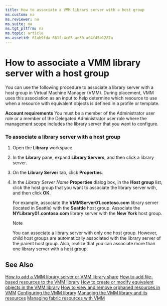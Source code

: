 ```yaml
---
title: How to associate a VMM library server with a host group
ms.custom: na
ms.reviewer: na
ms.suite: na
ms.tgt_pltfrm: na
ms.topic: article
ms.assetid: 61ab9fda-681f-4c65-ae39-a04f45b1287a
---
```

# How to associate a VMM library server with a host group
You can use the following procedure to associate a library server with a host group in Virtual Machine Manager (VMM). During placement, VMM uses this association as an input to help determine which resource to use when a resource with equivalent objects is defined in a profile or template.

**Account requirements** You must be a member of the Administrator user role or a member of the Delegated Administrator user role where the management scope includes the library server that you want to configure.

### To associate a library server with a host group

1.  Open the **Library** workspace.

2.  In the **Library** pane, expand **Library Servers**, and then click a library server.

3.  On the **Library Server** tab, click **Properties**.

4.  In the *Library Server Name* **Properties** dialog box, in the **Host group** list, click the host group that you want to associate the library server with, and then click **OK**.

    For example, associate the **VMMServer01.contoso.com** library server (located in Seattle) with the **Seattle** host group. Associate the **NYLibrary01.contoso.com** library server with the **New York** host group.

    > [!NOTE]
    > You can associate a library server with only one host group. However, child host groups are automatically associated with the library server of the parent host group. Also, realize that you can associate more than one library server with a host group.

## See Also
[How to add a VMM library server or VMM library share](How-to-add-a-VMM-library-server-or-VMM-library-share.md)
[How to add file-based resources to the VMM library](How-to-add-file-based-resources-to-the-VMM-library.md)
[How to create or modify equivalent objects in the VMM library](How-to-create-or-modify-equivalent-objects-in-the-VMM-library.md)
[How to view and remove orphaned resources in VMM](How-to-view-and-remove-orphaned-resources-in-VMM.md)
[Configuring the VMM library](Configuring-the-VMM-library.md)
[Managing the VMM library and its resources](Managing-the-VMM-library-and-its-resources.md)
[Managing fabric resources with VMM](Managing-fabric-resources-with-VMM.md)


